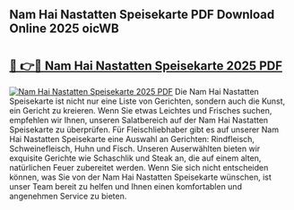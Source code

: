 ## Nam Hai Nastatten Speisekarte PDF Download Online 2025 oicWB

# <h2><a href="http://gccoz1.nevu.top/?p=Nam+Hai+Nastatten+Speisekarte">🔗 👉🔴 Nam Hai Nastatten Speisekarte 2025 PDF</a></h2>

[![Nam Hai Nastatten Speisekarte 2025 PDF](https://i.imgur.com/dBaPXMq.png)](http://gccoz1.nevu.top/?p=Nam+Hai+Nastatten+Speisekarte)
Die Nam Hai Nastatten Speisekarte ist nicht nur eine Liste von Gerichten, sondern auch die Kunst, ein Gericht zu kreieren. Wenn Sie etwas Leichtes und Frisches suchen, empfehlen wir Ihnen, unseren Salatbereich auf der Nam Hai Nastatten Speisekarte zu überprüfen. Für Fleischliebhaber gibt es auf unserer Nam Hai Nastatten Speisekarte eine Auswahl an Gerichten: Rindfleisch, Schweinefleisch, Huhn und Fisch. Unseren Auserwählten bieten wir exquisite Gerichte wie Schaschlik und Steak an, die auf einem alten, natürlichen Feuer zubereitet werden. Wenn Sie sich nicht entscheiden können, was Sie von der Nam Hai Nastatten Speisekarte wünschen, ist unser Team bereit zu helfen und Ihnen einen komfortablen und angenehmen Service zu bieten.
